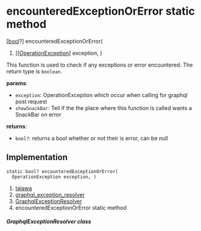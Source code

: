 
<div>

# encounteredExceptionOrError static method

</div>


[[bool](https://api.flutter.dev/flutter/dart-core/bool-class.html)?]
encounteredExceptionOrError(

1.  [[[OperationException](https://pub.dev/documentation/graphql/5.2.0-beta.9/graphql/OperationException-class.md)]
    exception,
    )



This function is used to check if any exceptions or error encountered.
The return type is `boolean`.

**params**:

-   `exception`: OperationException which occur when calling for graphql
    post request
-   `showSnackBar`: Tell if the the place where this function is called
    wants a SnackBar on error

**returns**:

-   `bool?`: returns a bool whether or not their is error, can be null



## Implementation

``` language-dart
static bool? encounteredExceptionOrError(
  OperationException exception, ) 
```







1.  [talawa](../../index.md)
2.  [graphql_exception_resolver](../../exceptions_graphql_exception_resolver/)
3.  [GraphqlExceptionResolver](../../exceptions_graphql_exception_resolver/GraphqlExceptionResolver-class.md)
4.  encounteredExceptionOrError static method

##### GraphqlExceptionResolver class







